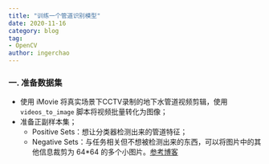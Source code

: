 ```yaml
---
title: "训练一个管道识别模型"
date: 2020-11-16
category: blog
tag: 
- OpenCV
author: ingerchao
---
```




### 一. 准备数据集

- 使用 iMovie 将真实场景下CCTV录制的地下水管道视频剪辑，使用 `videos_to_image` 脚本将视频批量转化为图像；
- 准备正副样本集；
  - Positive Sets：想让分类器检测出来的管道特征；
  - Negative Sets：与任务相关但不想被检测出来的东西，可以将图片中的其他信息裁剪为 64*64 的多个小图片。[参考博客](https://blog.csdn.net/u010429424/article/details/74377617)

